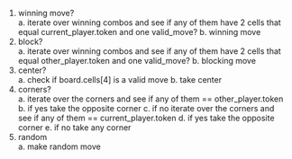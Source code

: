 1. winning move? <br>
  a. iterate over winning combos and see if any of them have 2 cells that equal current_player.token and one valid_move?
  b. winning move
2. block?<br>
  a. iterate over winning combos and see if any of them have 2 cells that equal other_player.token and one valid_move?
  b. blocking move
3. center?<br>
  a. check if board.cells[4] is a valid move
  b. take center
4. corners?<br>
  a. iterate over the corners and see if any of them == other_player.token
  b. if yes take the opposite corner
  c. if no iterate over the corners and see if any of them == current_player.token
  d. if yes take the opposite corner
  e. if no take any corner
5. random<br>
  a. make random move
